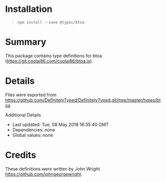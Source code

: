 # Installation
> `npm install --save @types/btoa`

# Summary
This package contains type definitions for btoa (https://git.coolaj86.com/coolaj86/btoa.js).

# Details
Files were exported from https://github.com/DefinitelyTyped/DefinitelyTyped.git/tree/master/types/btoa

Additional Details
 * Last updated: Tue, 08 May 2018 16:35:40 GMT
 * Dependencies: none
 * Global values: none

# Credits
These definitions were written by John Wright <https://github.com/johngeorgewright>.
